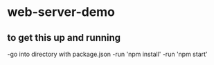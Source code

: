 # web-server-demo
## to get this up and running
  -go into directory with package.json
  -run 'npm install'
  -run 'npm start'
